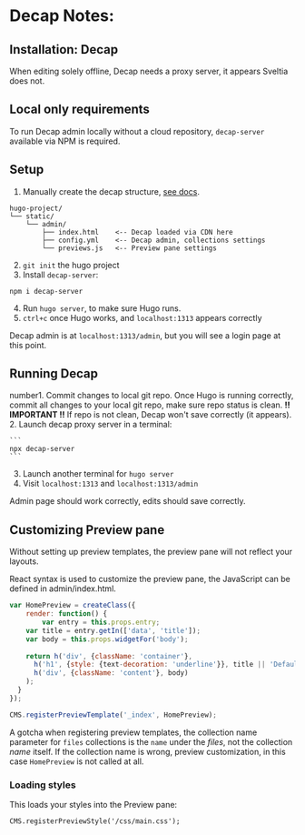 
# Decap Notes:

## Installation: Decap

When editing solely offline, Decap needs a proxy server, it appears Sveltia does not.

## Local only requirements

To run Decap admin locally without a cloud repository, `decap-server` available via NPM is required.

## Setup

1. Manually create the decap structure, [see docs](https://decapcms.org/docs/install-decap-cms/).

```
hugo-project/
└── static/
    └── admin/
        ├── index.html    <-- Decap loaded via CDN here
        ├── config.yml    <-- Decap admin, collections settings
        └── previews.js   <-- Preview pane settings
```

2. `git init` the hugo project
3. Install `decap-server`:

```
npm i decap-server
```

4. Run `hugo server`, to make sure Hugo runs.
5. `ctrl+c` once Hugo works, and `localhost:1313` appears correctly

Decap admin is at `localhost:1313/admin`, but you will see a login page at this point.

## Running Decap

number1. Commit changes to local git repo. Once Hugo is running correctly, commit all changes to your local git repo, make sure repo status is clean. **!! IMPORTANT !!** If repo is not clean, Decap won't save correctly (it appears).
2. Launch decap proxy server in a terminal:

    ```
    npx decap-server
    ```
3. Launch another terminal for `hugo server`
4. Visit `localhost:1313` and `localhost:1313/admin`

Admin page should work correctly, edits should save correctly.

## Customizing Preview pane

Without setting up preview templates, the preview pane will not reflect your layouts.

React syntax is used to customize the preview pane, the JavaScript can be defined in admin/index.html.


```js
var HomePreview = createClass({
	render: function() {
		var entry = this.props.entry;
    var title = entry.getIn(['data', 'title']);
    var body = this.props.widgetFor('body');
      	
    return h('div', {className: 'container'},
      h('h1', {style: {text-decoration: 'underline'}}, title || 'Default Title'),
      h('div', {className: 'content'}, body)
    );
  }
});

CMS.registerPreviewTemplate('_index', HomePreview);
```
A gotcha when registering preview templates, the collection name parameter for `files` collections is the `name` under the *files*, not the collection *name* itself. If the collection name is wrong, preview customization, in this case `HomePreview` is not called at all.

### Loading styles

This loads your styles into the Preview pane:

```
CMS.registerPreviewStyle('/css/main.css');
```



